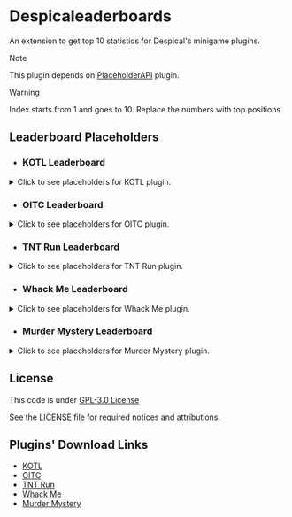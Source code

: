 # Despicaleaderboards
An extension to get top 10 statistics for Despical's minigame plugins.<br>

> [!NOTE]  
> This plugin depends on [PlaceholderAPI](https://www.spigotmc.org/resources/placeholderapi.6245/) plugin.

> [!WARNING]  
> Index starts from 1 and goes to 10. Replace the numbers with top positions.

## Leaderboard Placeholders

* ### KOTL Leaderboard
<details>
<summary>Click to see placeholders for KOTL plugin.</summary>

```
%kotlb_top_scorer_name_1%, -> Top scorer's name. 
%kotlb_top_scorer_value_1% -> Top scorer's score.

%kotlb_top_games_name_1%   -> Name of the player that played most games.
%kotlb_top_games_value_1%  -> Game amount of player that played most games.
```
</details>

* ### OITC Leaderboard
<details>
<summary>Click to see placeholders for OITC plugin.</summary>

```
%oitclb_top_killer_name_1%,  -> Top killer's name. 
%oitclb_top_killer_value_1%  -> Top killer's kills.

%oitclb_top_deaths_name_1%   -> Most dead player's name.
%oitclb_top_deaths_value_1%  -> Most dead player's deaths.

%oitclb_top_wins_name_1%     -> Top winner's name.
%oitclb_top_wins_value_1%    -> Top winner's wins.

%oitclb_top_loses_name_1%    -> Top loser's name.
%oitclb_top_loses_value_1%   -> Top loser player's loses.

%oitclb_top_highest_name_1%  -> Highest scorer player's name.
%oitclb_top_highest_value_1% -> Highest scorer player's score.

%oitclb_top_games_name_1%    -> Name of the player that played most games.
%oitclb_top_games_value_1%   -> Game amount of player that played most games.
```
</details>

* ### TNT Run Leaderboard
<details>
<summary>Click to see placeholders for TNT Run plugin.</summary>

```
%trlb_top_wins_name_1%     -> Top winner's name.
%trlb_top_wins_value_1%    -> Top winner's wins.

%trlb_top_loses_name_1%    -> Top loser's name.
%trlb_top_loses_value_1%   -> Top loser player's loses.

%trlb_top_coins_name_1%    -> Highest scorer player's name.
%trlb_top_coins_value_1%   -> Highest scorer player's score.

%trlb_top_games_name_1%    -> Name of the player that played most games.
%trlb_top_games_value_1%   -> Game amount of player that played most games.

%trlb_top_survive_name_1%  -> Top players' name based on longest plays. 
%trlb_top_survive_value_1% -> Top players' longest survive time in "mm:ss" format.
```
</details>

* ### Whack Me Leaderboard
<details>
<summary>Click to see placeholders for Whack Me plugin.</summary>

```
%wmlb_top_scorer_name_1%,         -> Top scorer's name. 
%wmlb_top_scorer_value_1%         -> Top scorer's score.

%wmlb_top_longest_streak_name_1%  -> Top longest streak player's name.
%wmlb_top_longest_streak_value_1% -> Top longest streak player's value.

%wmlb_top_plus_blocks_name_1%,    -> Top plus block clicker's name. 
%wmlb_top_plus_blocks_value_1%    -> Top plus block clicker's value.

%wmlb_top_minus_blocks_name_1%,   -> Top minus block clicker's name. 
%wmlb_top_minus_blocks_value_1%   -> Top minus block clicker's value.

%wmlb_top_games_name_1%           -> Name of the player that played most games.
%wmlb_top_games_value_1%          -> Game amount of player that played most games.
```
</details>

* ### Murder Mystery Leaderboard
<details>
<summary>Click to see placeholders for Murder Mystery plugin.</summary>

```
%mmlb_top_killer_name_1%,          -> Top killer's name. 
%mmlb_top_killer_value_1%          -> Top killer's kills.

%mmlb_top_deaths_name_1%           -> Most dead player's name.
%mmlb_top_deaths_value_1%          -> Most dead player's deaths.

%mmlb_top_wins_name_1%             -> Top winner's name.
%mmlb_top_wins_value_1%            -> Top winner's wins.

%mmlb_top_wins_murderer_name_1%    > Name of top winner as Murderer.
%mmlb_top_wins_murderer_value_1%   > Wins of top winner as Murderer.

%mmlb_top_wins_detective_name_1%   -> Name of top winner as Detective.
%mmlb_top_wins_detective_value_1%  -> Wins of top winner as Detective.

%mmlb_top_wins_hero_name_1%        -> Name of top winner as Hero.
%mmlb_top_wins_hero_value_1%       -> Wins of top winner as Hero.

%mmlb_top_loses_name_1%            -> Top loser's name.
%mmlb_top_loses_value_1%           -> Top loser player's loses.

%mmlb_top_loses_murderer_name_1%   -> Name of top loser as Murderer.
%mmlb_top_loses_murderer_value_1%  -> Loses of top loser as Murderer.

%mmlb_top_loses_detective_name_1%  -> Name of top loser as Detective.
%mmlb_top_loses_detective_value_1% -> Loses of top loser as Detective.

%mmlb_top_loses_hero_name_1%       -> Name of top loser as Hero.
%mmlb_top_loses_hero_value_1%      -> Loses of top loser as Hero.

%mmlb_top_scorer_name__1%          -> Top scorer's name.
%mmlb_top_scorer_value_1%          -> Top scorer's score.

%mmlb_top_games_name_1%            -> Name of the player that played most games.
%mmlb_top_games_value_1%           -> Game amount of player that played most games.
```
</details>

## License
This code is under [GPL-3.0 License](http://www.gnu.org/licenses/gpl-3.0.html)

See the [LICENSE](https://github.com/Despical/Despicaleaderboards/blob/main/LICENSE) file for required notices and attributions.


## Plugins' Download Links
* [KOTL](https://www.spigotmc.org/resources/king-of-the-ladder.80686/)
* [OITC](https://www.spigotmc.org/resources/one-in-the-chamber.81185/)
* [TNT Run](https://www.spigotmc.org/resources/tnt-run.83196/)
* [Whack Me](https://www.spigotmc.org/resources/whack-me.104912/)
* [Murder Mystery](https://www.spigotmc.org/resources/murder-mystery.109462/)
